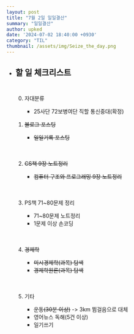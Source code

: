 ```yaml
---
layout: post
title: "7월 2일 일일결산"
summary: "일일결산"
author: upked
date: '2024-07-02 18:40:00 +0930'
category: "TIL"
thumbnail: /assets/img/Seize_the_day.png
---
```


- ## 할 일 체크리스트<br/><br/>

    0. 자대분류
        - 25사단 72보병여단 직할 통신중대(확정)


    1. ~~블로그 포스팅~~
        - ~~일일기록 포스팅~~<br/><br/><br/>


    2. ~~CS책 9장 노트정리~~
        - ~~컴퓨터 구조와 프로그래밍 9장 노트정리~~<br/><br/><br/>


    3. PS책 71~80문제 정리
        - 71~80문제 노트정리
        - 1문제 이상 손코딩<br/><br/><br/>


    4. ~~경제학~~
        - ~~미시경제학(과목) 탐색~~
        - ~~경제학원론(과목) 탐색~~<br/><br/><br/>


    5. 기타
        - ~~운동(30분 이상)~~ -> 3km 뜀걸음으로 대체
        - 영어뉴스 독해(5건 이상)
        - 일기쓰기<br/><br/><br/>


